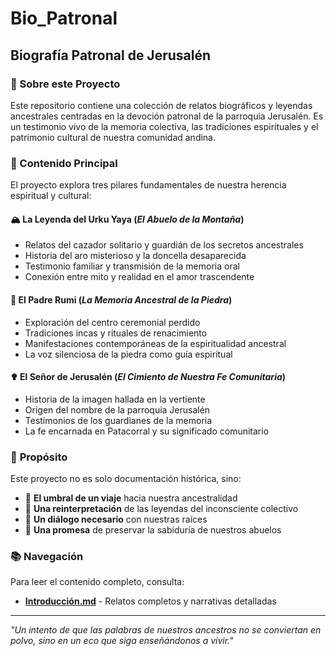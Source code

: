 # Bio_Patronal
## Biografía Patronal de Jerusalén

### 📖 Sobre este Proyecto

Este repositorio contiene una colección de relatos biográficos y leyendas ancestrales centradas en la devoción patronal de la parroquia Jerusalén. Es un testimonio vivo de la memoria colectiva, las tradiciones espirituales y el patrimonio cultural de nuestra comunidad andina.

### 🌄 Contenido Principal

El proyecto explora tres pilares fundamentales de nuestra herencia espiritual y cultural:

#### 🏔️ **La Leyenda del Urku Yaya** (*El Abuelo de la Montaña*)
- Relatos del cazador solitario y guardián de los secretos ancestrales
- Historia del aro misterioso y la doncella desaparecida
- Testimonio familiar y transmisión de la memoria oral
- Conexión entre mito y realidad en el amor trascendente

#### 🗿 **El Padre Rumi** (*La Memoria Ancestral de la Piedra*)
- Exploración del centro ceremonial perdido
- Tradiciones incas y rituales de renacimiento
- Manifestaciones contemporáneas de la espiritualidad ancestral
- La voz silenciosa de la piedra como guía espiritual

#### ✟ **El Señor de Jerusalén** (*El Cimiento de Nuestra Fe Comunitaria*)
- Historia de la imagen hallada en la vertiente
- Origen del nombre de la parroquia Jerusalén
- Testimonios de los guardianes de la memoria
- La fe encarnada en Patacorral y su significado comunitario

### 🎯 **Propósito**

Este proyecto no es solo documentación histórica, sino:
- 🚪 **El umbral de un viaje** hacia nuestra ancestralidad
- 🔄 **Una reinterpretación** de las leyendas del inconsciente colectivo
- 💬 **Un diálogo necesario** con nuestras raíces
- 🤝 **Una promesa** de preservar la sabiduría de nuestros abuelos

### 📚 **Navegación**

Para leer el contenido completo, consulta:
- **[Introducción.md](./Introduccion.md)** - Relatos completos y narrativas detalladas

---

*"Un intento de que las palabras de nuestros ancestros no se conviertan en polvo, sino en un eco que siga enseñándonos a vivir."*
